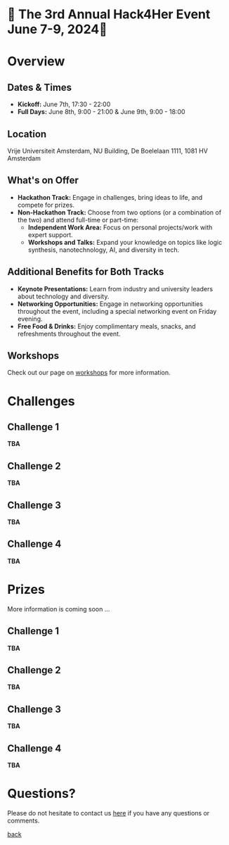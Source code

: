
# 🌟 The 3rd Annual Hack4Her Event June 7-9, 2024🌟

# Overview

## Dates & Times

- **Kickoff:** June 7th, 17:30 - 22:00
- **Full Days:** June 8th, 9:00 - 21:00 & June 9th, 9:00 - 18:00

## Location
Vrije Universiteit Amsterdam, NU Building, De Boelelaan 1111, 1081 HV Amsterdam

## What's on Offer
- **Hackathon Track:** Engage in challenges, bring ideas to life, and compete for prizes. 
- **Non-Hackathon Track:** Choose from two options (or a combination of the two) and attend full-time or part-time:
  - **Independent Work Area:** Focus on personal projects/work with expert support. 
  - **Workshops and Talks:** Expand your knowledge on topics like logic synthesis, nanotechnology, AI, and diversity in tech.

## Additional Benefits for Both Tracks
- **Keynote Presentations:** Learn from industry and university leaders about technology and diversity.
- **Networking Opportunities:** Engage in networking opportunities throughout the event, including a special networking event on Friday evening. 
- **Free Food & Drinks:** Enjoy complimentary meals, snacks, and refreshments throughout the event.


## Workshops
Check out our page on [workshops](./2024_workshops.html) for more information.


# Challenges

## Challenge 1
**TBA**
## Challenge 2
**TBA**
## Challenge 3
**TBA**
## Challenge 4
**TBA**

# Prizes
More information is coming soon ...

## Challenge 1
**TBA**
## Challenge 2
**TBA**
## Challenge 3
**TBA**
## Challenge 4
**TBA**

# Questions?
Please do not hesitate to contact us [here](mailto:hack4her2024@gmail.com) if you have any questions or comments. 

[back](./)
